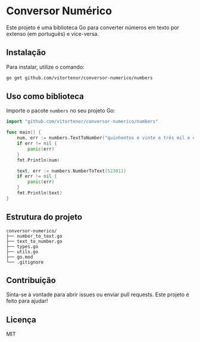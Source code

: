 # Conversor Numérico

Este projeto é uma biblioteca Go para converter números em texto por extenso (em português) e vice-versa.

## Instalação

Para instalar, utilize o comando:

```bash
go get github.com/vitortenor/conversor-numerico/numbers
```

## Uso como biblioteca

Importe o pacote `numbers` no seu projeto Go:

```go
import "github.com/vitortenor/conversor-numerico/numbers"

func main() {
    num, err := numbers.TextToNumber("quinhentos e vinte e três mil e onze")
    if err != nil {
        panic(err)
    }
    fmt.Println(num)

    text, err := numbers.NumberToText(523011)
    if err != nil {
        panic(err)
    }
    fmt.Println(text)
}
```

## Estrutura do projeto

```
conversor-numerico/
├── number_to_text.go
├── text_to_number.go
├── types.go
├── utils.go
├── go.mod
└── .gitignore
```

## Contribuição

Sinta-se à vontade para abrir issues ou enviar pull requests. Este projeto é feito para ajudar!

## Licença

MIT
